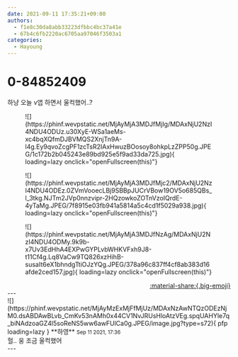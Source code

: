 ```yaml
---
date: 2021-09-11 17:35:21+09:00
authors:
  - f1e8c30da8abb33223dfbbc4bc37a41e
  - 67b4c6fb2220ac6705aa97046f3503a1
categories:
  - Hayoung
---
```


# 0-84852409

<div class="post-container" markdown="1">
<div class="content-container md-sidebar__scrollwrap" markdown="1">

하냥 오늘 v앱 하면서 울컥했어..?
<figure markdown="1">
![](https://phinf.wevpstatic.net/MjAyMjA3MDJfMjIg/MDAxNjU2NzI4NDU4ODUz.u30XyE-WSa1aeMs-xc4bqXQfmDJBVMQS2XnjTn9A-l4g.Ey9qvoZcgPF1zcTsR2IAxHwuzBOosoy8ohkpLzZPP50g.JPEG/1c172b2b045243e89bd925e5f9ad33da725.jpg){ loading=lazy onclick="openFullscreen(this)"}
</figure>

<figure markdown="1">
![](https://phinf.wevpstatic.net/MjAyMjA3MDJfMjc2/MDAxNjU2NzI4NDU4ODEz.0ZVmVooecLBj9SBBpJUCrVBow19OV5o685QBs_l_3tkg.NJTm2JVp0nnzvipr-2HQzowkoZOTnVzoIQrdE-4yTaMg.JPEG/7f8915e03fb941a5814a5c4cd1f5029a938.jpg){ loading=lazy onclick="openFullscreen(this)"}
</figure>

<figure markdown="1">
![](https://phinf.wevpstatic.net/MjAyMjA3MDJfNzAg/MDAxNjU2NzI4NDU4ODMy.9k9b-x7Uv3EdHhA4EXPwGYPLvbWHKVFxh9J8-t11Cf4g.Lq8VaCw9TQ826xzHihB-susaIt6eX1bhndgTtiOJzYQg.JPEG/378a96c837ff4cf8ab383d16afde2ced157.jpg){ loading=lazy onclick="openFullscreen(this)"}
</figure>


</div>
</div>

<div style="text-align: right;" markdown="1">
<a href="https://weverse.io/fromis9/fanpost/0-84852409" style="text-align: right;">:material-share:{.big-emoji}</a>
</div>
---

<div class="comments-container md-sidebar__scrollwrap" markdown="1">
<div class="comment" markdown="1">
<div class='id-container' markdown="1">
![](https://phinf.wevpstatic.net/MjAyMzExMjFfMjUz/MDAxNzAwNTQzODEzNjM0.dsABDAwBLvb_CmKv53nAMh0x44CV1NvJRUsHloAtzVEg.spqUAHYle7q_biNAdzoaGZ4l5soReNS5ww6awFUlCa0g.JPEG/image.jpg?type=s72){ pfp loading=lazy }
**<span class="artist">하영</span>** <small>Sep 11 2021, 17:36</small><br>
</div>
<div class='comment-body' markdown="1">
헐.. 웅 조금 울컥했어
</div>
</div>
</div>
---
